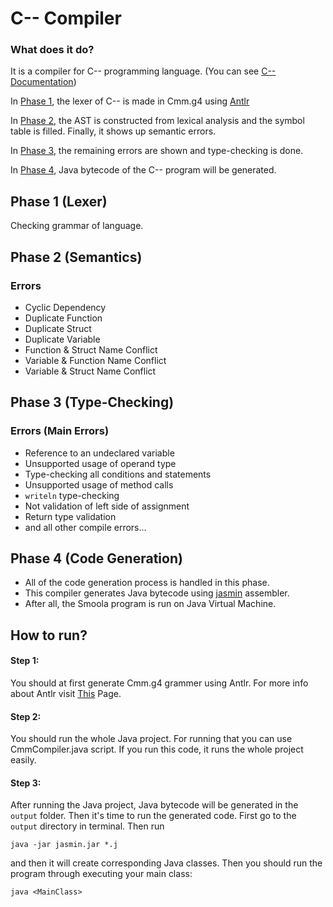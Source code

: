 # C-- Compiler
### What does it do? 
It is a compiler for C-- programming language. (You can see [C-- Documentation](https://github.com/kalhorghazal/C--Compiler/wiki/Cmm-Documentation))

In [Phase 1](#phase1-lexer), the lexer of C-- is made in Cmm.g4 using [Antlr](https://github.com/antlr/antlr4)

In [Phase 2](#phase2-semantics), the AST is constructed from lexical analysis and the symbol table is filled. Finally, it shows up semantic errors.

In [Phase 3](#phase3-type-checking), the remaining errors are shown and type-checking is done.

In [Phase 4](#phase4-code-generation), Java bytecode of the C-- program will be generated.

## Phase 1 (Lexer)
Checking grammar of language.

## Phase 2 (Semantics)
### Errors 
* Cyclic Dependency
* Duplicate Function
* Duplicate Struct
* Duplicate Variable
* Function & Struct Name Conflict
* Variable & Function Name Conflict
* Variable & Struct Name Conflict

## Phase 3 (Type-Checking)
### Errors (Main Errors) 
* Reference to an undeclared variable
* Unsupported usage of operand type 
* Type-checking all conditions and statements
* Unsupported usage of method calls
* `writeln` type-checking
* Not validation of left side of assignment
* Return type validation
* and all other compile errors...

## Phase 4 (Code Generation)
* All of the code generation process is handled in this phase.
* This compiler generates Java bytecode using [jasmin](http://jasmin.sourceforge.net/) assembler. 
* After all, the Smoola program is run on Java Virtual Machine.

## How to run? 
#### Step 1:
You should at first generate Cmm.g4 grammer using Antlr. For more info about Antlr visit [This](https://www.antlr.org) Page.
#### Step 2: 
You should run the whole Java project. For running that you can use CmmCompiler.java script. If you run this code, it runs the whole project easily.
#### Step 3: 
After running the Java project, Java bytecode will be generated in the `output` folder. Then it's time to run the generated code.
First go to the `output` directory in terminal. Then run
```
java -jar jasmin.jar *.j
```
and then it will create corresponding Java classes. Then you should run the program through executing your main class:
```
java <MainClass>
```
